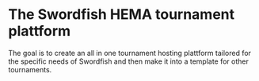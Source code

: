 # The Swordfish HEMA tournament plattform

The goal is to create an all in one tournament hosting plattform tailored for the specific needs of Swordfish and then make it into a template for other tournaments.